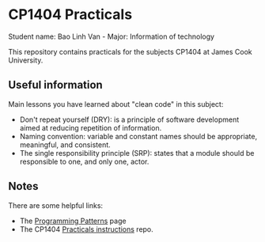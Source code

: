 # CP1404 Practicals

Student name: Bao Linh Van - Major: Information of technology

This repository contains practicals for the subjects CP1404 at James Cook University.

## Useful information
Main lessons you have learned about "clean code" in this subject:
- Don't repeat yourself (DRY): is a principle of software development aimed at reducing repetition of information.
- Naming convention: variable and constant names should be appropriate, meaningful, and consistent.
- The single responsibility principle (SRP): states that a module should be responsible to one, and only one, actor.
 ## Notes
There are some helpful links: 
- The [Programming Patterns](https://github.com/CP1404/Starter/wiki/Programming-Patterns) page 
- The CP1404 [Practicals instructions](https://github.com/CP1404/Practicals/blob/master/README.md) repo.

